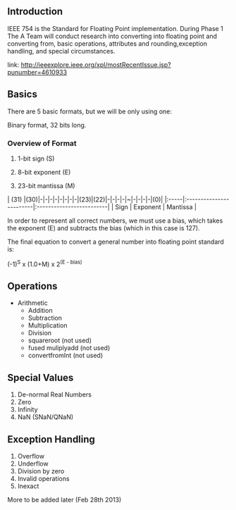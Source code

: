 
## Introduction ##

IEEE 754 is the Standard for Floating Point implementation. During Phase 1 The A Team will conduct research into converting into floating point and converting from, basic operations, attributes and rounding,exception handling, and special circumstances.

link: http://ieeexplore.ieee.org/xpl/mostRecentIssue.jsp?punumber=4610933


## Basics ##

There are 5 basic formats, but we will be only using one:

Binary format, 32 bits long.

### Overview of Format ###

1) 1-bit sign (S)

2) 8-bit exponent (E)

3) 23-bit mantissa (M)

| (31) |(30)|-|-|-|-|-|-|-|-|(23)|(22)|-|-|-|-|~|-|-|-|-|(0)|
|:-----|:------------------------|:-------------------------|
| Sign |     Exponent            |       Mantissa           |

In order to represent all correct numbers, we must use a bias, which takes the exponent (E) and subtracts the bias (which in this case is 127).

The final equation to convert a general number into floating point standard is:

(-1)<sup>S</sup> x (1.0+M) x 2<sup>(E - bias)</sup>


## Operations ##

  * Arithmetic
    * Addition
    * Subtraction
    * Multiplication
    * Division
    * squareroot (not used)
    * fused muliplyadd (not used)
    * convertfromInt (not used)


## Special Values ##

  1. De-normal Real Numbers
  1. Zero
  1. Infinity
  1. NaN (SNaN/QNaN)

## Exception Handling ##

  1. Overflow
  1. Underflow
  1. Division by zero
  1. Invalid operations
  1. Inexact

More to be added later (Feb 28th 2013)